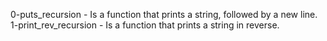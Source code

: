 0-puts_recursion - Is a function that prints a string, followed by a new line.
1-print_rev_recursion - Is a function that prints a string in reverse.
